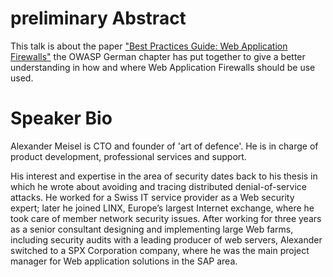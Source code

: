 # preliminary Abstract

This talk is about the paper ["Best Practices Guide: Web Application
Firewalls"](http://www.owasp.org/images/1/1b/Best_Practices_Guide_WAF.pdf)
the OWASP German chapter has put together to give a better understanding
in how and where Web Application Firewalls should be use used.

# Speaker Bio

Alexander Meisel is CTO and founder of 'art of defence'. He is in charge
of product development, professional services and support.

His interest and expertise in the area of security dates back to his
thesis in which he wrote about avoiding and tracing distributed
denial-of-service attacks. He worked for a Swiss IT service provider as
a Web security expert; later he joined LINX, Europe’s largest Internet
exchange, where he took care of member network security issues. After
working for three years as a senior consultant designing and
implementing large Web farms, including security audits with a leading
producer of web servers, Alexander switched to a SPX Corporation
company, where he was the main project manager for Web application
solutions in the SAP area.